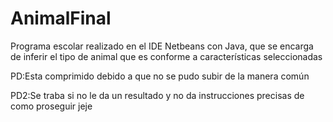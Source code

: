 # AnimalFinal

Programa escolar realizado en el IDE Netbeans con Java,
que se encarga de inferir el tipo de animal que es
conforme a características seleccionadas

PD:Esta comprimido debido a que no se pudo subir de la 
manera común

PD2:Se traba si no le da un resultado y no da instrucciones precisas de 
como proseguir jeje
